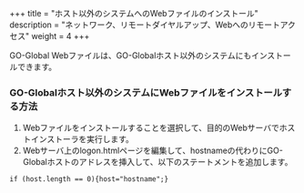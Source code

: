 +++
title = "ホスト以外のシステムへのWebファイルのインストール"
description = "ネットワーク、リモートダイヤルアップ、Webへのリモートアクセス"
weight = 4
+++

GO-Global Webファイルは、GO-Globalホスト以外のシステムにもインストールできます。

### GO-Globalホスト以外のシステムにWebファイルをインストールする方法

1. Webファイルをインストールすることを選択して、目的のWebサーバでホストインストーラを実行します。
2. Webサーバ上のlogon.htmlページを編集して、hostnameの代わりにGO-Globalホストのアドレスを挿入して、以下のステートメントを追加します。

```
if (host.length == 0){host="hostname";}
```
